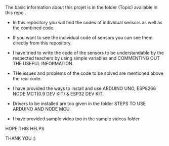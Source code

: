   The basic information about this projet is in the folder (Topic) available in this repo .
  
* In this repository you will find the codes of individual sensors as well as the combined code.

* If you want to see the individual code of sensors you can see them directly from this repository.

* I have tried to write the code of the sensors to be understandable by the respected teachers by using simple variables and COMMENTING OUT THE USEFUL INFORMATION.

* THe issues and problems of the code to be solved are mentioned above the real code.

* I have provided the ways to install and use ARDUINO UNO, ESP8266 NODE MCT(0.9 DEV KIT) & ESP32 DEV KIT.

* Drivers to be installed are too given in the folder STEPS TO USE ARDUINO AND NODE MCU.

* I have provided sample video too in the sample videos folder

HOPE THIS HELPS 

THANK YOU :)
